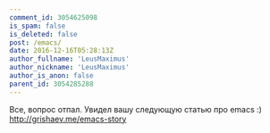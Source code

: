 ```yaml
---
comment_id: 3054625098
is_spam: false
is_deleted: false
post: /emacs/
date: 2016-12-16T05:28:13Z
author_fullname: 'LeusMaximus'
author_nickname: 'LeusMaximus'
author_is_anon: false
parent_id: 3054285288
---
```


<p>Все, вопрос отпал.  Увидел вашу следующую статью про emacs :)<br><a href="http://grishaev.me/emacs-story" rel="nofollow noopener" title="http://grishaev.me/emacs-story">http://grishaev.me/emacs-story</a></p>
